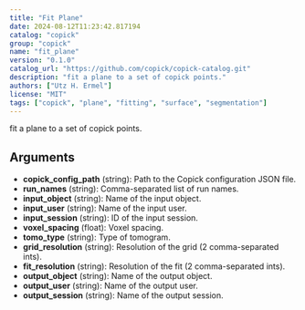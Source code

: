 ```yaml
---
title: "Fit Plane"
date: 2024-08-12T11:23:42.817194
catalog: "copick"
group: "copick"
name: "fit_plane"
version: "0.1.0"
catalog_url: "https://github.com/copick/copick-catalog.git"
description: "fit a plane to a set of copick points."
authors: ["Utz H. Ermel"]
license: "MIT"
tags: ["copick", "plane", "fitting", "surface", "segmentation"]
---
```


fit a plane to a set of copick points.

## Arguments

- **copick_config_path** (string): Path to the Copick configuration JSON file.
- **run_names** (string): Comma-separated list of run names.
- **input_object** (string): Name of the input object.
- **input_user** (string): Name of the input user.
- **input_session** (string): ID of the input session.
- **voxel_spacing** (float): Voxel spacing.
- **tomo_type** (string): Type of tomogram.
- **grid_resolution** (string): Resolution of the grid (2 comma-separated ints).
- **fit_resolution** (string): Resolution of the fit (2 comma-separated ints).
- **output_object** (string): Name of the output object.
- **output_user** (string): Name of the output user.
- **output_session** (string): Name of the output session.

